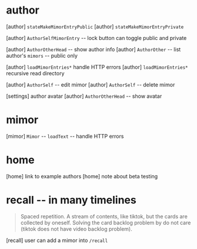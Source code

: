 # author

[author] `stateMakeMimorEntryPublic`
[author] `stateMakeMimorEntryPrivate`

[author] `AuthorSelfMimorEntry` -- lock button can toggle public and private

[author] `AuthorOtherHead` -- show author info
[author] `AuthorOther` -- list author's `mimors` -- public only

[author] `loadMimorEntries*` handle HTTP errors
[author] `loadMimorEntries*` recursive read directory

[author] `AuthorSelf` -- edit mimor
[author] `AuthorSelf` -- delete mimor

[settings] author avatar
[author] `AuthorOtherHead` -- show avatar

# mimor

[mimor] `Mimor` -- `loadText` -- handle HTTP errors

# home

[home] link to example authors
[home] note about beta testing

# recall -- in many timelines

> Spaced repetition. A stream of contents, like tiktok, but the cards
> are collected by oneself. Solving the card backlog problem by do not
> care (tiktok does not have video backlog problem).

[recall] user can add a mimor into `/recall`
